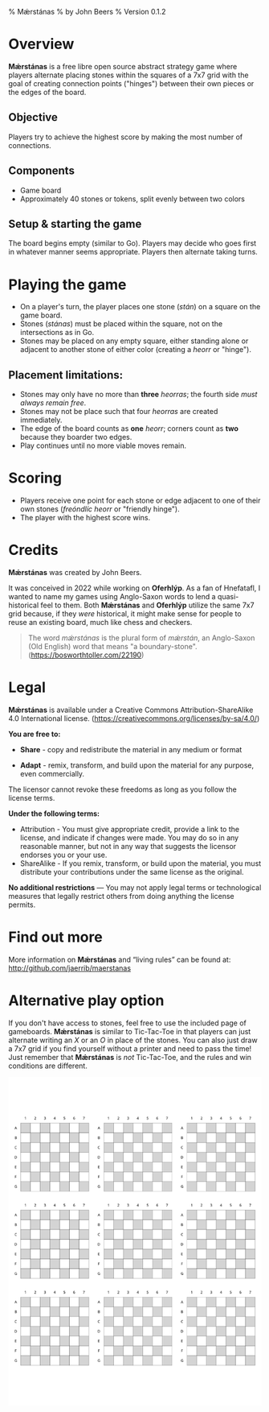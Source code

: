 % Mǽrstánas
% by John Beers
% Version 0.1.2

# Overview
**Mǽrstánas** is a free libre open source abstract strategy game where players alternate placing stones within the squares of a 7x7 grid with the goal of creating connection points ("hinges") between their own pieces or the edges of the board.

## Objective
Players try to achieve the highest score by making the most number of connections.

## Components
- Game board
- Approximately 40 stones or tokens, split evenly between two colors

## Setup & starting the game
The board begins empty (similar to Go). Players may decide who goes first in whatever manner seems appropriate. Players then alternate taking turns.

# Playing the game
- On a player's turn, the player places one stone (_stán_) on a square on the game board.
- Stones (_stánas_) must be placed within the square, not on the intersections as in Go.
- Stones may be placed on any empty square, either standing alone or adjacent to another stone of either color (creating a _heorr_ or "hinge").
## Placement limitations:
- Stones may only have no more than **three** _heorras_; the fourth side *must always remain free*.
- Stones may not be place such that four _heorras_ are created immediately.
- The edge of the board counts as **one** _heorr_; corners count as **two** because they boarder two edges.
- Play continues until no more viable moves remain.

# Scoring

- Players receive one point for each stone or edge adjacent to one of their own stones (_freóndlíc heorr_ or "friendly hinge").
- The player with the highest score wins.

# Credits
**Mǽrstánas** was created by John Beers.

It was conceived in 2022 while working on **Oferhlýp**. As a fan of Hnefatafl, I wanted to name my games using Anglo-Saxon words to lend a quasi-historical feel to them. Both **Mǽrstánas** and **Oferhlýp** utilize the same 7x7 grid because, if they _were_ historical, it might make sense for people to reuse an existing board, much like chess and checkers.

> The word _mǽrstánas_ is the plural form of _mǽrstán_, an Anglo-Saxon (Old English) word that means "a boundary-stone".
> (<https://bosworthtoller.com/22190>)

# Legal
**Mǽrstánas** is available under a Creative Commons Attribution-ShareAlike 4.0 International license. (<https://creativecommons.org/licenses/by-sa/4.0/>)

**You are free to:**

- **Share** - copy and redistribute the material in any medium or format

- **Adapt** - remix, transform, and build upon the material for any purpose, even commercially.

The licensor cannot revoke these freedoms as long as you follow the license terms.

**Under the following terms:**

- Attribution - You must give appropriate credit, provide a link to the license, and indicate if changes were made. You may do so in any reasonable manner, but not in any way that suggests the licensor endorses you or your use.
- ShareAlike - If you remix, transform, or build upon the material, you must distribute your contributions under the same license as the original.

**No additional restrictions** — You may not apply legal terms or technological measures that legally restrict others from doing anything the license permits.

# Find out more

More information on **Mǽrstánas** and “living rules” can be found at: <http://github.com/jaerrib/maerstanas>

# Alternative play option
If you don't have access to stones, feel free to use the included page of gameboards. **Mǽrstánas** is similar to Tic-Tac-Toe in that players can just alternate writing an _X_ or an _O_ in place of the stones. You can also just draw a 7x7 grid if you find yourself without a printer and need to pass the time! Just remember that **Mǽrstánas** is _not_ Tic-Tac-Toe, and the rules and win conditions are different.

![](../assets/svg/mini-boards.svg)